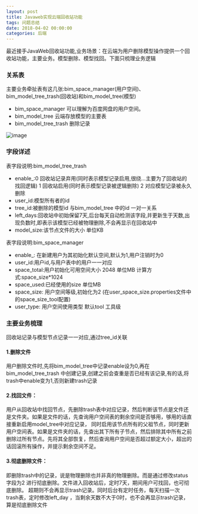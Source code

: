 ```yaml
---
layout: post
title: Javaweb实现云端回收站功能
tags: 问题总结
date: 2018-04-02 00:00:00
categories: 后端
---
```


最近接手JavaWeb回收站功能,业务场景：在云端为用户删除模型操作提供一个回收站功能，主要业务。模型删除、模型找回。下面只梳理业务逻辑

### 关系表

主要业务牵扯表有这几张:bim_space_manager(用户空间)、bim_model_tree_trash(回收站)和bim_model_tree(模型)

* bim_space_manager 可以理解为百度网盘的用户空间。
* bim_model_tree 云端存放模型的主要表
* bim_model_tree_trash 删除记录

![image](https://i.loli.net/2019/06/30/5d1856a02693718631.jpg)

### 字段详述
表字段说明:bim_model_tree_trash

* enable_:0 回收站记录弃用(同时表示模型记录启用,很绕...主要为了回收站的找回逻辑)  1 回收站启用(同时表示模型记录被逻辑删除) 2 对应模型记录被永久删除
* user_id:模型所有者的id
* tree_id:被删除的模型id 与bim_model_tree 中的id 一对一关系
* left_days:回收站中初始保留7天,后台每天自动检测该字段,并更新生于天数,出现负数时,即表示该模型已经被物理删除,不会再显示在回收站中
* model_size:该节点文件的大小   单位KB

表字段说明:bim_space_manager
* enable_: 在新建用户为其初始化默认空间,默认为1,用户注销时为0
* user_id:用户id,与用户表中的用户一一对应
* space_total:用户初始化可用空间大小  2048  单位MB 计算方式:space_size*1024
* space_used:已经使用的size 单位MB
* space_size: 用户空间等级,初始化为2  (在user_space_size.properties文件中的space_size_tool配置)
* user_type: 用户空间使用类型  默认tool 工具级

### 主要业务梳理

回收站记录与模型节点记录一一对应,通过tree_id关联

#### 1.删除文件
用户删除文件时,先将bim_model_tree中记录enable设为0,再在bim_model_tree_trash
中创建记录,创建之前会查重是否已经有该记录,有的话,将trash中enable变为1,否则新建trash记录

#### 2.找回文件：
用户从回收站中找回节点，先删除trash表中对应记录，然后判断该节点是文件还是文件夹。如果是文件的话，先查询用户空间表的剩余空间是否够用，够用的话直接重新启用model_tree中对应记录，
同时启用该节点所有的父祖节点，同时更新用户空间表。如果是文件夹的话，先查出其下所有子节点，然后排除其中所有之前删除过所有节点。先将其全部恢复，然后查询用户空间是否超过额定大小，超出的话回滚所有操作，并提示剩余空间不足。

#### 3.彻底删除文件：
即删除trash中的记录，说是物理删除也并非真的物理删除。而是通过修改status字段为2 进行彻底删除。文件进入回收站后，定时7天，期间用户可找回，也可彻底删除。
超期则不会再显示trash记录。同时后台有定时任务，每天扫描一次trash表，定时修改left_day ，当剩余天数不大于0时，也不会再显示trash记录，算是彻底删除文件